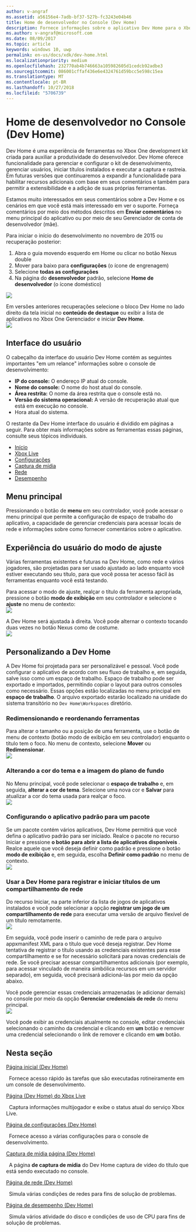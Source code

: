```yaml
---
author: v-angraf
ms.assetid: a56156e4-7adb-bf37-527b-fc3243e04b46
title: Home de desenvolvedor no Console (Dev Home)
description: Fornece informações sobre o aplicativo Dev Home para o Xbox One.
ms.author: v-angraf@microsoft.com
ms.date: 08/09/2017
ms.topic: article
keywords: windows 10, uwp
permalink: en-us/docs/xdk/dev-home.html
ms.localizationpriority: medium
ms.openlocfilehash: 232770ab4b746663a105982605d1cedcb92adbe3
ms.sourcegitcommit: 086001cffaf436e6e4324761d59bcc5e598c15ea
ms.translationtype: MT
ms.contentlocale: pt-BR
ms.lasthandoff: 10/27/2018
ms.locfileid: "5706739"
---
```

# <a name="developer-home-on-the-console-dev-home"></a>Home de desenvolvedor no Console (Dev Home)
   
  
Dev Home é uma experiência de ferramentas no Xbox One development kit criada para auxiliar a produtividade do desenvolvedor. Dev Home oferece funcionalidade para gerenciar e configurar o kit de desenvolvimento, gerenciar usuários, iniciar títulos instalados e executar a captura e rastreia. Em futuras versões que continuaremos a expandir a funcionalidade para habilitar recursos adicionais com base em seus comentários e também para permitir a extensibilidade e a adição de suas próprias ferramentas.   
   
  
Estamos muito interessados em seus comentários sobre a Dev Home e os cenários em que você está mais interessado em ver o suporte. Forneça comentários por meio dos métodos descritos em **Enviar comentários** no menu principal do aplicativo ou por meio de seu Gerenciador de conta de desenvolvedor (mãe).   
   
  
Para iniciar o início do desenvolvimento no novembro de 2015 ou recuperação posterior:  
 
   1. Abra o guia movendo esquerdo em Home ou clicar no botão Nexus double  
   1. Mover para baixo para **configurações** (o ícone de engrenagem)   
   1. Selecione **todas as configurações**  
   1. Na página do **desenvolvedor** padrão, selecione **Home de desenvolvedor** (o ícone doméstico)   

 ![](images/dev_home_icons.png)   
  
Em versões anteriores recuperações selecione o bloco Dev Home no lado direito da tela inicial no **conteúdo de destaque** ou exibir a lista de aplicativos no Xbox One Gerenciador e iniciar **Dev Home**.   
 ![](images/dev_home_1.png) 
<a id="ID4EBC"></a>

   

## <a name="user-interface"></a>Interface do usuário  
   
  
O cabeçalho da interface do usuário Dev Home contém as seguintes importantes "em um relance" informações sobre o console de desenvolvimento:   
 
   *  **IP do console:** O endereço IP atual do console.   
   *  **Nome do console:** O nome do host atual do console.  
   *  **Área restrita:** O nome da área restrita que o console está no.  
   *  **Versão do sistema operacional:** A versão de recuperação atual que está em execução no console.
   *  Hora atual do sistema.   

   
  
O restante da Dev Home interface do usuário é dividido em páginas a seguir. Para obter mais informações sobre as ferramentas essas páginas, consulte seus tópicos individuais.   
 
   *  [Início](devhome-home.md)  
   *  [Xbox Live](devhome-live.md)  
   *  [Configurações](devhome-settings.md)  
   *  [Captura de mídia](devhome-capture.md)  
   *  [Rede](devhome-networking.md)  
   *  [Desempenho](devhome-performance.md)  

  
<a id="ID4EKE"></a>

   

## <a name="main-menu"></a>Menu principal  
   
  
Pressionando o botão de **menu** em seu controlador, você pode acessar o menu principal que permite a configuração de espaço de trabalho do aplicativo, a capacidade de gerenciar credenciais para acessar locais de rede e informações sobre como fornecer comentários sobre o aplicativo.   
  
<a id="ID4EUE"></a>

   

## <a name="snap-mode-ux"></a>Experiência do usuário do modo de ajuste  
   
  
Várias ferramentas existentes e futuras na Dev Home, como rede e vários jogadores, são projetadas para ser usado ajustado ao lado enquanto você estiver executando seu título, para que você possa ter acesso fácil às ferramentas enquanto você está testando.   
   
  
Para acessar o modo de ajuste, realçar o título da ferramenta apropriada, pressione o botão **modo de exibição** em seu controlador e selecione o **ajuste** no menu de contexto:  
 ![](images/dev_home_4.png)   
  
A Dev Home será ajustada à direita. Você pode alternar o contexto tocando duas vezes no botão Nexus como de costume.  
 ![](images/dev_home_5.png)  
<a id="ID4EKF"></a>

   

## <a name="customizing-dev-home"></a>Personalizando a Dev Home  
   
  
A Dev Home foi projetada para ser personalizável e pessoal. Você pode configurar o aplicativo de acordo com seu fluxo de trabalho e, em seguida, salve isso como um espaço de trabalho. Espaço de trabalho pode ser exportado e importados, permitindo copiar o layout para outros consoles como necessário. Essas opções estão localizadas no menu principal em **espaço de trabalho**. O arquivo exportado estarão localizado na unidade do sistema transitório no `Dev Home\Workspaces` diretório.   
 
<a id="ID4EVF"></a>

   

### <a name="resizing-and-reordering-tools"></a>Redimensionando e reordenando ferramentas  
   
  
Para alterar o tamanho ou a posição de uma ferramenta, use o botão de menu de contexto (botão modo de exibição em seu controlador) enquanto o título tem o foco. No menu de contexto, selecione **Mover** ou **Redimensionar**.   
 ![](images/dev_home_6.png)  
<a id="ID4EEG"></a>

   

### <a name="changing-theme-color-and-background-image"></a>Alterando a cor do tema e a imagem do plano de fundo  
   
  
No Menu principal, você pode selecionar o **espaço de trabalho** e, em seguida, **alterar a cor de tema**. Selecione uma nova cor e **Salvar** para atualizar a cor do tema usada para realçar o foco.   
 ![](images/dev_home_7.png)  
<a id="ID4EVG"></a>

   

### <a name="setting-the-default-application-for-a-package"></a>Configurando o aplicativo padrão para um pacote  
   
  
Se um pacote contém vários aplicativos, Dev Home permitirá que você defina o aplicativo padrão para ser iniciado. Realce o pacote no recurso Iniciar e pressione **o botão para abrir a lista de aplicativos disponíveis** . Realce aquele que você deseja definir como padrão e pressione o botão **modo de exibição** e, em seguida, escolha **Definir como padrão** no menu de contexto.   
 ![](images/dev_home_setdefault.png)  
<a id="ID4EGH"></a>

   

### <a name="using-dev-home-to-register-and-launch-titles-from-a-network-share"></a>Usar a Dev Home para registrar e iniciar títulos de um compartilhamento de rede  
   
  
Do recurso Iniciar, na parte inferior da lista de jogos de aplicativos instalados e você pode selecionar a opção **registrar um jogo de um compartilhamento de rede** para executar uma versão de arquivo flexível de um título remotamente.   
 ![](images/dev_home_8.png)   
  
Em seguida, você pode inserir o caminho de rede para o arquivo appxmanifest XML para o título que você deseja registrar. Dev Home tentativa de registrar o título usando as credenciais existentes para esse compartilhamento e se for necessário solicitará para novas credenciais de rede. Se você precisar acessar compartilhamentos adicionais (por exemplo, para acessar vinculado de maneira simbólica recursos em um servidor separado), em seguida, você precisará adicioná-las por meio da opção abaixo.   
   
  
Você pode gerenciar essas credenciais armazenadas (e adicionar demais) no console por meio da opção **Gerenciar credenciais de rede** do menu principal.   
 ![](images/dev_home_9.png)   
  
Você pode exibir as credenciais atualmente no console, editar credenciais selecionando o caminho da credencial e clicando em **um** botão e remover uma credencial selecionando o link de remover e clicando em **um** botão.   
   
<a id="ID4EGAAC"></a>

   

## <a name="in-this-section"></a>Nesta seção  
  
[Página inicial (Dev Home)](devhome-home.md)  


&nbsp;&nbsp;Fornece acesso rápido às tarefas que são executadas rotineiramente em um console de desenvolvimento. 
  
  
[Página (Dev Home) do Xbox Live](devhome-live.md)  


&nbsp;&nbsp;Captura informações multijogador e exibe o status atual do serviço Xbox Live. 
  
  
[Página de configurações (Dev Home)](devhome-settings.md)  


&nbsp;&nbsp;Fornece acesso a várias configurações para o console de desenvolvimento. 
  
  
[Captura de mídia página (Dev Home)](devhome-capture.md)  


&nbsp;&nbsp;A página **de captura de mídia** do Dev Home captura de vídeo do título que está sendo executado no console. 
  
  
[Página de rede (Dev Home)](devhome-networking.md)  


&nbsp;&nbsp;Simula várias condições de redes para fins de solução de problemas. 
  
  
[Página de desempenho (Dev Home)](devhome-performance.md)  


&nbsp;&nbsp;Simula vários atividade do disco e condições de uso de CPU para fins de solução de problemas. 
 